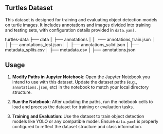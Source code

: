 ## Turtles Dataset

This dataset is designed for training and evaluating object detection models on turtle images. It includes annotations and images divided into training and testing sets, with configuration details provided in `data.yaml`.

turtles-data
├── data
│   ├── annotations
│   │   ├── annotations_train.json
│   │   ├── annotations_test.json
│   │   ├── annotations_valid.json
│   ├── metadata_splits.csv
│   ├── metadata.csv
│   ├── annotations.json


## Usage

1. **Modify Paths in Jupyter Notebook**: Open the Jupyter Notebook you intend to use with this dataset. Update the dataset paths (e.g., `annotations.json`, etc) in the notebook to match your local directory structure.

2. **Run the Notebook**: After updating the paths, run the notebook cells to load and process the dataset for training or evaluation tasks.

3. **Training and Evaluation**: Use the dataset to train object detection models like YOLO or any compatible model. Ensure `data.yaml` is properly configured to reflect the dataset structure and class information.
